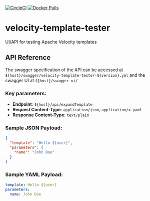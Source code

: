 [![CircleCI](https://circleci.com/gh/devatherock/velocity-template-tester.svg?style=svg)](https://circleci.com/gh/devatherock/velocity-template-tester)
[![Docker Pulls](https://img.shields.io/docker/pulls/devatherock/velocity-template-tester.svg)](https://hub.docker.com/r/devatherock/velocity-template-tester/)
# velocity-template-tester
UI/API for testing Apache Velocity templates

## API Reference
The swagger specification of the API can be accessed at `${host}/swagger/velocity-template-tester-${version}.yml` and 
the swagger UI at `${host}/swagger-ui/`

### Key parameters:
- **Endpoint**: `${host}/api/expandTemplate`
- **Request Content-Type**: `application/json`, `application/x-yaml`
- **Response Content-Type**: `text/plain`

### Sample JSON Payload:
```json
{
  "template": "Hello ${user}",
  "parameters": {
    "name": "John Doe"
  }
}
```

### Sample YAML Payload:
```yaml
template: Hello ${user}
parameters:
  name: John Doe
```